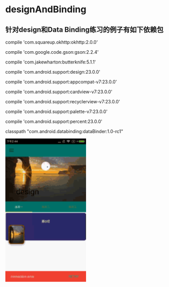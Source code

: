 designAndBinding
=====
针对design和Data Binding练习的例子有如下依赖包
-------
> 
compile 'com.squareup.okhttp:okhttp:2.0.0'
> 
compile 'com.google.code.gson:gson:2.2.4'
> 
compile 'com.jakewharton:butterknife:5.1.1'
> 
compile 'com.android.support:design:23.0.0'
> 
compile 'com.android.support:appcompat-v7:23.0.0'
> 
compile 'com.android.support:cardview-v7:23.0.0'
> 
compile 'com.android.support:recyclerview-v7:23.0.0'
> 
compile 'com.android.support:palette-v7:23.0.0'
> 
compile 'com.android.support:percent:23.0.0'
> 
classpath "com.android.databinding:dataBinder:1.0-rc1"
> 
<!--<p hidden>![CHI](https://github.com/nicccccccccce/designAndBinding/blob/design-master/app/src/main/res/raw/design.gif)</p>-->

<img src="https://github.com/nicccccccccce/documents/blob/master/design.gif" height="50%" width="50%" />
